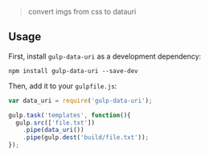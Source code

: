 
> convert imgs from css to datauri

## Usage

First, install `gulp-data-uri` as a development dependency:

```shell
npm install gulp-data-uri --save-dev
```

Then, add it to your `gulpfile.js`:

```javascript
var data_uri = require('gulp-data-uri');

gulp.task('templates', function(){
  gulp.src(['file.txt'])
    .pipe(data_uri())
    .pipe(gulp.dest('build/file.txt'));
});
```
